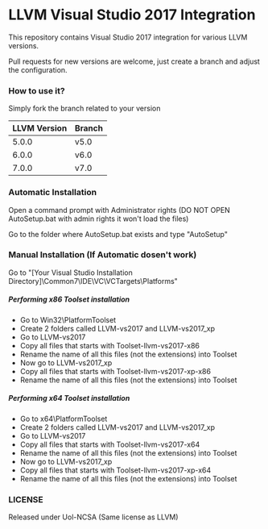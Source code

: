 # LLVM Visual Studio 2017 Integration

This repository contains Visual Studio 2017 integration for various LLVM versions.

Pull requests for new versions are welcome, just create a branch and adjust the configuration.

### How to use it?
Simply fork the branch related to your version

| LLVM Version | Branch |
| ------------ | ------ |
| 5.0.0        | v5.0   |
| 6.0.0        | v6.0   |
| 7.0.0        | v7.0   |

### Automatic Installation 

Open a command prompt with Administrator rights (DO NOT OPEN AutoSetup.bat with admin rights it won't load the files)
 
Go to the folder where AutoSetup.bat exists and type "AutoSetup"
 
### Manual Installation (If Automatic dosen't work)
 
Go to "[Your Visual Studio Installation Directory]\Common7\IDE\VC\VCTargets\Platforms"
 
##### Performing x86 Toolset installation
- Go to Win32\PlatformToolset
- Create 2 folders called LLVM-vs2017 and LLVM-vs2017_xp
- Go to LLVM-vs2017
- Copy all files that starts with Toolset-llvm-vs2017-x86
- Rename the name of all this files (not the extensions) into Toolset
- Now go to LLVM-vs2017_xp
- Copy all files that starts with Toolset-llvm-vs2017-xp-x86
- Rename the name of all this files (not the extensions) into Toolset

##### Performing x64 Toolset installation
- Go to x64\PlatformToolset
- Create 2 folders called LLVM-vs2017 and LLVM-vs2017_xp
- Go to LLVM-vs2017
- Copy all files that starts with Toolset-llvm-vs2017-x64
- Rename the name of all this files (not the extensions) into Toolset
- Now go to LLVM-vs2017_xp
- Copy all files that starts with Toolset-llvm-vs2017-xp-x64
- Rename the name of all this files (not the extensions) into Toolset

### LICENSE

Released under Uol-NCSA (Same license as LLVM)
